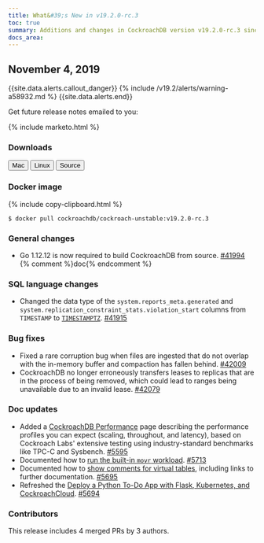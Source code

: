 ```yaml
---
title: What&#39;s New in v19.2.0-rc.3
toc: true
summary: Additions and changes in CockroachDB version v19.2.0-rc.3 since version v19.2.0-rc.2
docs_area: 
---
```


## November 4, 2019

{{site.data.alerts.callout_danger}}
{% include /v19.2/alerts/warning-a58932.md %}
{{site.data.alerts.end}}

Get future release notes emailed to you:

{% include marketo.html %}

### Downloads

<div id="os-tabs" class="clearfix os-tabs_button-outline-primary">
    <a href="https://binaries.cockroachdb.com/cockroach-v19.2.0-rc.3.darwin-10.9-amd64.tgz"><button id="mac" data-eventcategory="mac-binary-release-notes">Mac</button></a>
    <a href="https://binaries.cockroachdb.com/cockroach-v19.2.0-rc.3.linux-amd64.tgz"><button id="linux" data-eventcategory="linux-binary-release-notes">Linux</button></a>
    <a href="https://binaries.cockroachdb.com/cockroach-v19.2.0-rc.3.src.tgz"><button id="source" data-eventcategory="source-release-notes">Source</button></a>
</div>

### Docker image

{% include copy-clipboard.html %}
~~~shell
$ docker pull cockroachdb/cockroach-unstable:v19.2.0-rc.3
~~~

### General changes

- Go 1.12.12 is now required to build CockroachDB from source. [#41994][#41994] {% comment %}doc{% endcomment %}

### SQL language changes

- Changed the data type of the `system.reports_meta.generated` and `system.replication_constraint_stats.violation_start` columns from `TIMESTAMP` to [`TIMESTAMPTZ`](../v19.2/timestamp.html). [#41915][#41915]

### Bug fixes

- Fixed a rare corruption bug when files are ingested that do not overlap with the in-memory buffer and compaction has fallen behind. [#42009][#42009]
- CockroachDB no longer erroneously transfers leases to replicas that are in the process of being removed, which could lead to ranges being unavailable due to an invalid lease. [#42079][#42079]

### Doc updates

- Added a [CockroachDB Performance](../v19.2/performance.html) page describing the performance profiles you can expect (scaling, throughout, and latency), based on Cockroach Labs' extensive testing using industry-standard benchmarks like TPC-C and Sysbench. [#5595][#5595]
- Documented how to [run the built-in `movr` workload](../v19.2/cockroach-workload.html#run-the-movr-workload). [#5713][#5713]
- Documented how to [show comments for virtual tables](../v19.2/show-tables.html#show-virtual-tables-with-comments), including links to further documentation. [#5695][#5695]
- Refreshed the [Deploy a Python To-Do App with Flask, Kubernetes, and CockroachCloud](../cockroachcloud/deploy-a-python-to-do-app-with-flask-kubernetes-and-cockroachcloud.html). [#5694][#5694]

### Contributors

This release includes 4 merged PRs by 3 authors.

[#41915]: https://github.com/cockroachdb/cockroach/pull/41915
[#41994]: https://github.com/cockroachdb/cockroach/pull/41994
[#42009]: https://github.com/cockroachdb/cockroach/pull/42009
[#42079]: https://github.com/cockroachdb/cockroach/pull/42079
[#5595]: https://github.com/cockroachdb/docs/pull/5595
[#5713]: https://github.com/cockroachdb/docs/pull/5713
[#5695]: https://github.com/cockroachdb/docs/pull/5695
[#5694]: https://github.com/cockroachdb/docs/pull/5694
